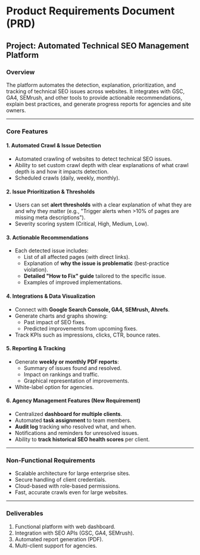 
# Product Requirements Document (PRD)
## Project: Automated Technical SEO Management Platform

### Overview
The platform automates the detection, explanation, prioritization, and tracking of technical SEO issues across websites. It integrates with GSC, GA4, SEMrush, and other tools to provide actionable recommendations, explain best practices, and generate progress reports for agencies and site owners.

---

### Core Features

#### 1. Automated Crawl & Issue Detection
- Automated crawling of websites to detect technical SEO issues.
- Ability to set custom crawl depth with clear explanations of what crawl depth is and how it impacts detection.
- Scheduled crawls (daily, weekly, monthly).

#### 2. Issue Prioritization & Thresholds
- Users can set **alert thresholds** with a clear explanation of what they are and why they matter (e.g., "Trigger alerts when >10% of pages are missing meta descriptions").
- Severity scoring system (Critical, High, Medium, Low).

#### 3. Actionable Recommendations
- Each detected issue includes:
  - List of all affected pages (with direct links).
  - Explanation of **why the issue is problematic** (best-practice violation).
  - **Detailed "How to Fix" guide** tailored to the specific issue.
  - Examples of improved implementations.

#### 4. Integrations & Data Visualization
- Connect with **Google Search Console, GA4, SEMrush, Ahrefs**.
- Generate charts and graphs showing:
  - Past impact of SEO fixes.
  - Predicted improvements from upcoming fixes.
- Track KPIs such as impressions, clicks, CTR, bounce rates.

#### 5. Reporting & Tracking
- Generate **weekly or monthly PDF reports**:
  - Summary of issues found and resolved.
  - Impact on rankings and traffic.
  - Graphical representation of improvements.
- White-label option for agencies.

#### 6. Agency Management Features (New Requirement)
- Centralized **dashboard for multiple clients**.
- Automated **task assignment** to team members.
- **Audit log** tracking who resolved what, and when.
- Notifications and reminders for unresolved issues.
- Ability to **track historical SEO health scores** per client.

---

### Non-Functional Requirements
- Scalable architecture for large enterprise sites.
- Secure handling of client credentials.
- Cloud-based with role-based permissions.
- Fast, accurate crawls even for large websites.

---

### Deliverables
1. Functional platform with web dashboard.
2. Integration with SEO APIs (GSC, GA4, SEMrush).
3. Automated report generation (PDF).
4. Multi-client support for agencies.
